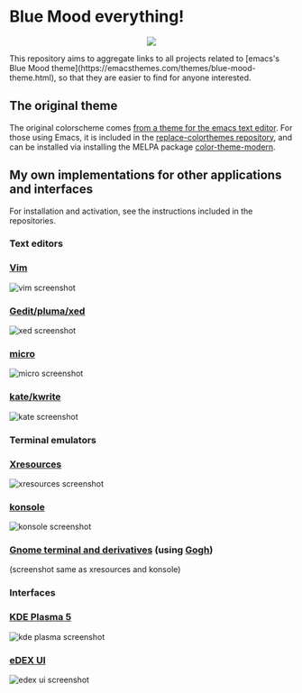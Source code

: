 # Blue Mood everything!
<p align="center"><img src="https://avatars3.githubusercontent.com/u/48550867"></p>
This repository aims to aggregate links to all projects related to [emacs's Blue Mood theme](https://emacsthemes.com/themes/blue-mood-theme.html), so that they are easier to find for anyone interested.

## The original theme

The original colorscheme comes [from a theme for the emacs text editor](https://emacsthemes.com/themes/blue-mood-theme.html). For those using Emacs, it is included in the [replace-colorthemes repository](https://github.com/emacs-jp/replace-colorthemes), and can be installed via installing the MELPA package [color-theme-modern](http://melpa.org/#/color-theme-modern).

## My own implementations for other applications and interfaces
For installation and activation, see the instructions included in the repositories.

### Text editors

### [Vim](https://github.com/lmintmate/blue-mood-vim)
![vim screenshot](https://raw.githubusercontent.com/lmintmate/blue-mood-vim/master/screenshot.png)
### [Gedit/pluma/xed](https://github.com/lmintmate/blue-mood-gedit)
![xed screenshot](https://raw.githubusercontent.com/lmintmate/blue-mood-gedit/master/screenshot.png)
### [micro](https://github.com/lmintmate/blue-mood-micro)
![micro screenshot](https://raw.githubusercontent.com/lmintmate/blue-mood-micro/master/screenshot.png)
### [kate/kwrite](https://github.com/lmintmate/blue-mood-kate)
![kate screenshot](https://raw.githubusercontent.com/lmintmate/blue-mood-kate/master/screenshot.png)

### Terminal emulators

### [Xresources](https://github.com/lmintmate/blue-mood-xresources)
![xresources screenshot](https://raw.githubusercontent.com/lmintmate/blue-mood-xresources/master/screenshot.png)
### [konsole](https://github.com/lmintmate/blue-mood-konsole)
![konsole screenshot](https://raw.githubusercontent.com/lmintmate/blue-mood-konsole/master/screenshot.png)
### [Gnome terminal and derivatives](https://gist.github.com/lmintmate/176a3c1b322726fbad7da6b1c60fe014) (using [Gogh](https://github.com/Mayccoll/Gogh))
(screenshot same as xresources and konsole)

### Interfaces

### [KDE Plasma 5](https://gitlab.com/lmintmate/blue-mood-kde-color-scheme)
![kde plasma screenshot](https://gitlab.com/lmintmate/blue-mood-kde-color-scheme/raw/master/screenshot.png)
### [eDEX UI](https://github.com/lmintmate/blue-mood-edex-ui)
![edex ui screenshot](https://raw.githubusercontent.com/lmintmate/blue-mood-edex-ui/master/blue-mood-edex-screenshot.png)
